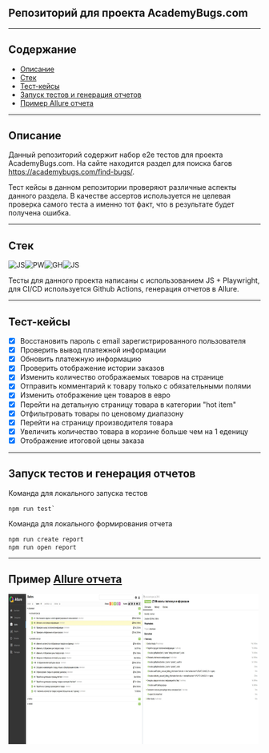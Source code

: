 ## Репозиторий для проекта AcademyBugs.com
---
## Содержание
- [Описание](#Описание)
- [Стек](#Стек)
- [Тест-кейсы](#Тест-кейсы)
- [Запуск тестов и генерация отчетов](#Запуск-тестов-и-генерация-отчетов)
- [Пример Allure отчета](#Пример-Allure-отчета)




---
## Описание
Данный репозиторий содержит набор e2e тестов для проекта AcademyBugs.com. На сайте находится раздел для поиска багов https://academybugs.com/find-bugs/.

Тест кейсы в данном репозитории проверяют различные аспекты данного раздела. В качестве ассертов используется не целевая проверка самого теста а именно тот факт, что в результате будет получена ошибка.

---




## Стек
<img src="https://cdn.jsdelivr.net/gh/devicons/devicon@latest/icons/javascript/javascript-original.svg" alt="JS" width="50" height="50"/><img src="https://cdn.jsdelivr.net/gh/devicons/devicon@latest/icons/playwright/playwright-original.svg" alt="PW" width="50" height="50" /><img src="https://cdn.jsdelivr.net/gh/devicons/devicon@latest/icons/github/github-original.svg" alt="GH" width="50" height="50"/><img src="https://github.com/allure-framework/allure2/blob/main/.idea/icon.png" alt="JS" width="50" height="50"/>


Тесты для данного проекта написаны с использованием JS + Playwright, для CI/CD используется Github Actions, генерация отчетов в Allure.

---
## Тест-кейсы

- [x] Восстановить пароль c email зарегистрированного пользователя
- [x] Проверить вывод платежной информации
- [x] Обновить платежную информацию
- [x] Проверить отображение истории заказов
- [x] Изменить количество отображаемых товаров на странице
- [x] Отправить комментарий к товару только с обязательными полями
- [x] Изменить отображение цен товаров в евро
- [x] Перейти на детальную страницу товара в категории "hot item"
- [x] Отфильтровать товары по ценовому диапазону
- [x] Перейти на страницу производителя товара
- [x] Увеличить количество товара в корзине больше чем на 1 еденицу
- [x] Отображение итоговой цены заказа

---
## Запуск тестов и генерация отчетов

Команда для локального запуска тестов

```
npm run test`
```
Команда для локального формирования отчета

```
npm run create report
npm run open report
```
---
## Пример [Allure отчета](https://nzrnk.github.io/academy-bugs/)
<!--![Пример Отчета](./images/allure.jpg) -->
<img src="./images/allure.jpg" alt="allure" width="500" height="300"/>

